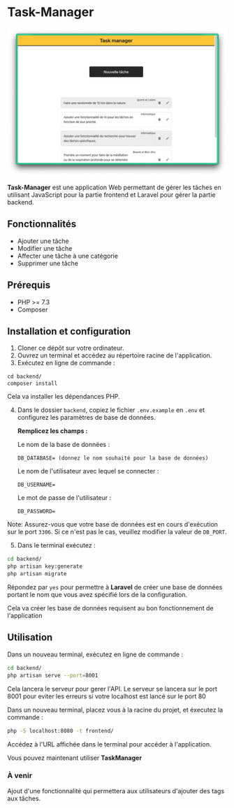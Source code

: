 # Task-Manager

![screen shot apercu de Task-Manager](frontend/img/screenshot.png)

**Task-Manager** est une application Web permettant de gérer les tâches en utilisant JavaScript pour la partie frontend et Laravel pour gérer la partie backend.

## Fonctionnalités

- Ajouter une tâche
- Modifier une tâche
- Affecter une tâche à une catégorie
- Supprimer une tâche

## Prérequis

- PHP >= 7.3
- Composer

## Installation et configuration

1. Cloner ce dépôt sur votre ordinateur.
2. Ouvrez un terminal et accédez au répertoire racine de l'application.
3. Exécutez en ligne de commande :

```
cd backend/
composer install
```

Cela va installer les dépendances PHP.

4. Dans le dossier `backend`, copiez le fichier `.env.example` en `.env` et configurez les paramètres de base de données.

   **Remplicez les champs :**

   Le nom de la base de données :

   ```
   DB_DATABASE= (donnez le nom souhaité pour la base de données)
   ```

   Le nom de l'utilisateur avec lequel se connecter :

   ```
   DB_USERNAME=
   ```

   Le mot de passe de l'utilisateur :

   ```
   DB_PASSWORD=
   ```

Note: Assurez-vous que votre base de données est en cours d'exécution sur le port `3306`. Si ce n'est pas le cas, veuillez modifier la valeur de `DB_PORT`.

5. Dans le terminal exécutez :

```bash
cd backend/
php artisan key:generate
php artisan migrate
```

Répondez par `yes` pour permettre à **Laravel** de créer une base de données portant le nom que vous avez spécifié lors de la configuration.

Cela va créer les base de données requisent au bon fonctionnement de l'application

## Utilisation

Dans un nouveau terminal, exécutez en ligne de commande :

```bash
cd backend/
php artisan serve --port=8001
```

Cela lancera le serveur pour gerer l'API.
Le serveur se lancera sur le port 8001 pour eviter les erreurs si votre localhost est lancé sur le port 80

Dans un nouveau terminal, placez vous à la racine du projet, et éxecutez la commande :

```bash
php -S localhost:8080 -t frontend/
```

Accédez à l'URL affichée dans le terminal pour accéder à l'application.

Vous pouvez maintenant utiliser **TaskManager**

### À venir

Ajout d'une fonctionnalité qui permettera aux utilisateurs d'ajouter des tags aux tâches.
